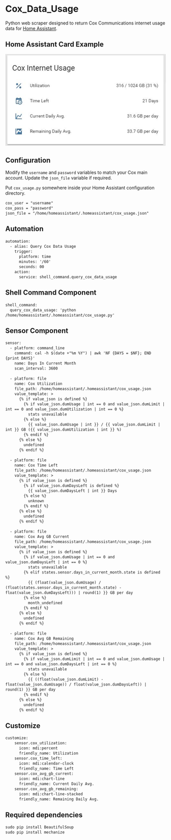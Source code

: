 Cox_Data_Usage
==============
Python web scraper designed to return Cox Communications internet usage data for [Home Assistant](https://home-assistant.io/).

Home Assistant Card Example
---------
![Alt text](/img/HA_Example.JPG?raw=true)

Configuration
---------
Modify the `username` and `password` variables to match your Cox main account. Update the `json_file` variable if required.

Put `cox_usage.py` somewhere inside your Home Assistant configuration directory.

```
cox_user = "username"
cox_pass = "password"
json_file = "/home/homeassistant/.homeassistant/cox_usage.json"
```
Automation
-----
```
automation:
  - alias: Query Cox Data Usage
    trigger:
      platform: time
      minutes: '/60'
      seconds: 00
    action:
      service: shell_command.query_cox_data_usage
```
Shell Command Component
-----
```
shell_command:
  query_cox_data_usage: 'python /home/homeassistant/.homeassistant/cox_usage.py'
```
Sensor Component
-----
```
sensor:
  - platform: command_line
    command: cal -h $(date +"%m %Y") | awk 'NF {DAYS = $NF}; END {print DAYS}'
    name: Days In Current Month
    scan_interval: 3600

  - platform: file
    name: Cox Utilization
    file_path: /home/homeassistant/.homeassistant/cox_usage.json
    value_template: >
      {% if value_json is defined %}
        {% if value_json.dumUsage | int == 0 and value_json.dumLimit | int == 0 and value_json.dumUtilization | int == 0 %}
          stats unavailable
        {% else %}
          {{ value_json.dumUsage | int }} / {{ value_json.dumLimit | int }} GB ({{ value_json.dumUtilization | int }} %)
        {% endif %}
      {% else %}
        undefined
      {% endif %}

  - platform: file
    name: Cox Time Left
    file_path: /home/homeassistant/.homeassistant/cox_usage.json
    value_template: >
      {% if value_json is defined %}
        {% if value_json.dumDaysLeft is defined %}
          {{ value_json.dumDaysLeft | int }} Days
        {% else %}
          unknown
        {% endif %}
      {% else %}
        undefined
      {% endif %}

  - platform: file
    name: Cox Avg GB Current
    file_path: /home/homeassistant/.homeassistant/cox_usage.json
    value_template: >
      {% if value_json is defined %}
        {% if value_json.dumUsage | int == 0 and value_json.dumDaysLeft | int == 0 %}
          stats unavailable
        {% elif states.sensor.days_in_current_month.state is defined %}
          {{ (float(value_json.dumUsage) / (float(states.sensor.days_in_current_month.state) - float(value_json.dumDaysLeft))) | round(1) }} GB per day
        {% else %}
          month_undefined
        {% endif %}
      {% else %}
        undefined
      {% endif %}

  - platform: file
    name: Cox Avg GB Remaining
    file_path: /home/homeassistant/.homeassistant/cox_usage.json
    value_template: >
      {% if value_json is defined %}
        {% if value_json.dumLimit | int == 0 and value_json.dumUsage | int == 0 and value_json.dumDaysLeft | int == 0 %}
          stats unavailable
        {% else %}
          {{ ((float(value_json.dumLimit) - float(value_json.dumUsage)) / float(value_json.dumDaysLeft)) | round(1) }} GB per day
        {% endif %}
      {% else %}
        undefined
      {% endif %}
```
Customize
-----
```
customize:
    sensor.cox_utilization:
      icon: mdi:percent
      friendly_name: Utilization
    sensor.cox_time_left:
      icon: mdi:calendar-clock
      friendly_name: Time Left
    sensor.cox_avg_gb_current:
      icon: mdi:chart-line
      friendly_name: Current Daily Avg.
    sensor.cox_avg_gb_remaining:
      icon: mdi:chart-line-stacked
      friendly_name: Remaining Daily Avg.
```

Required dependencies
-----
```
sudo pip install BeautifulSoup
sudo pip install mechanize
```
